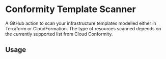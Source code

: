 # Conformity Template Scanner

A GitHub action to scan your infrastructure templates modelled either in Terraform or CloudFormation. The type of resources scanned depends on the currently supported list from Cloud Conformity.


## Usage

